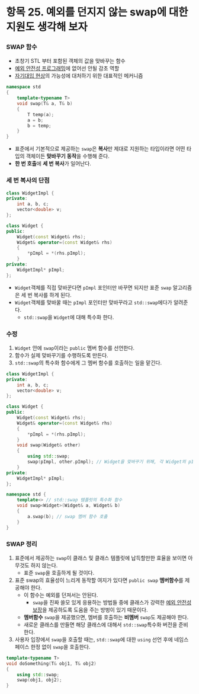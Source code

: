 # 항목 25. 예외를 던지지 않는 swap에 대한 지원도 생각해 보자
### SWAP 함수
- 초창기 STL 부터 포함된 객체의 값을 맞바꾸는 함수
- [예외 안전성 프로그래밍](/Chapter5/Item29.md)에 없어선 안될 감초 역할
- [자기대입 현상](/Chapter2/Item11.md)의 가능성에 대처하기 위한 대표적인 메커니즘
```cpp
namespace std 
{
    template<typename T>
    void swap(T& a, T& b)
    {
        T temp(a);
        a = b;
        b = temp;
    }
}
```
- 표준에서 기본적으로 제공하는 `swap`은 **복사**만 제대로 지원하는 타입이라면 어떤 타입의 객체이든 **맞바꾸기 동작**을 수행해 준다.
- **한 번 호출**에 **세 번 복사**가 일어난다.

### 세 번 복사의 단점
```cpp
class WidgetImpl {
private:
    int a, b, c;
    vector<double> v;
};

class Widget {
public:
    Widget(const Widget& rhs);
    Widget& operator=(const Widget& rhs)
    {
        *pImpl = *(rhs.pImpl);
    }
private:
    WidgetImpl* pImpl;
};
```
- `Widget`객체를 직접 맞바꾼다면 `pImpl` 포인터만 바꾸면 되지만 표준 `swap` 알고리즘은 세 번 복사를 하게 된다.
- `Widget`객체를 맞바꿀 때는 `pImpl` 포인터만 맞바꾸라고 `std::swap`에다가 알려준다.
    - `std::swap`을 `Widget`에 대해 특수화 한다.

### 수정
1. `Widget` 안에 `swap`이라는 `public` 멤버 함수를 선언한다.
2. 함수가 실제 맞바꾸기를 수행하도록 만든다.
3. `std::swap`의 특수화 함수에게 그 멤버 함수를 호출하는 일을 맡긴다.

```cpp
class WidgetImpl {
private:
    int a, b, c;
    vector<double> v;
};

class Widget {
public:
    Widget(const Widget& rhs);
    Widget& operator=(const Widget& rhs)
    {
        *pImpl = *(rhs.pImpl);
    }
    void swap(Widget& other)
    {
        using std::swap;
        swap(pImpl, other.pImpl); // Widget을 맞바꾸기 위해, 각 Widget의 pImpl포인터를 맞바꾼다.
    }
private:
    WidgetImpl* pImpl;
};

namespace std {
    template<> // std::swap 템플릿의 특수화 함수
    void swap<Widget>(Widget& a, Widget& b)
    {
        a.swap(b); // swap 멤버 함수 호출
    }
}
```

### SWAP 정리
1. 표준에서 제공하는 `swap`이 클래스 및 클래스 템플릿에 납득할만한 효율을 보이면 아무것도 하지 않는다.
    - 표준 `swap`을 호출하게 될 것이다.
2. 표준 swap의 효율성이 느리게 동작할 여지가 있다면 `public swap` **멤버함수**를 제공해야 한다.
    - 이 함수는 예외를 던져서는 안된다.
        - `swap`을 진짜 쓸모 있게 응용하는 방법들 중에 클래스가 강력한 [예외 안전성 보장](/Chapter5/Item29.md)을 제공하도록 도움을 주는 방벙이 있기 때문이다.
    - **멤버함수** `swap`을 제공했으면, 멤버를 호출하는 **비멤버** `swap`도 제공해야 한다.
    - 새로운 클래스를 만들면 해당 클래스에 대해서 `std::swap`특수화 버전을 준비한다.
3. 사용자 입장에서 `swap`을 호출할 때는, `std::swap`에 대한 `using` 선언 후에 네임스페이스 한정 없이 `swap`을 호출한다.
```cpp
template<typename T>
void doSomething(T& obj1, T& obj2)
{
    using std::swap;
    swap(obj1, obj2);
}
```